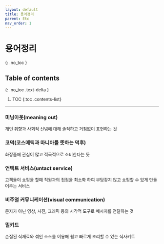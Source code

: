 ```yaml
---
layout: default
title: 용어정리
parent: Etc
nav_order: 1
---
```


# 용어정리
{: .no_toc }

## Table of contents
{: .no_toc .text-delta }

1. TOC
{:toc .contents-list}

---

### 미닝아웃(meaning out)
개인 취향과 사회적 신념에 대해 솔직하고 거침없이 표현하는 것

### 코덕(코스메틱과 마니아를 뜻하는 덕후)
화장품에 관심이 많고 적극적으로 소비한다는 뜻

### 언택트 서비스(untact service)
고객들이 쇼핑을 할때 직원과의 접점을 최소화 하여 부담갖지 않고 쇼핑할 수 있게 만들어주는 서비스

### 비주얼 커뮤니케이션(visual communication)
문자가 아닌 영상, 사진, 그래픽 등의 시각적 도구로 메시지를 전달하는 것

### 밀키드
손질된 식재료와 섞인 소스를 이용해 쉽고 빠르게 조리할 수 있는 식사키트